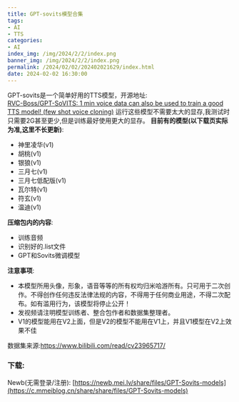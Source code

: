 ```yaml
---
title: GPT-sovits模型合集
tags:
- AI
- TTS
categories: 
- AI
index_img: /img/2024/2/2/index.png
banner_img: /img/2024/2/2/index.png
permalink: /2024/02/02/202402021629/index.html
date: 2024-02-02 16:30:00
---
```

GPT-sovits是一个简单好用的TTS模型，开源地址:        
[RVC-Boss/GPT-SoVITS: 1 min voice data can also be used to train a good TTS model! (few shot voice cloning)](https://github.com/RVC-Boss/GPT-SoVITS)
运行这些模型不需要太大的显存,我测试时只需要2G甚至更少,但是训练最好使用更大的显存。
**目前有的模型(以下载页实际为准,这里不长更新)**:           
* 神里凌华(v1)
* 胡桃(v1)
* 银狼(v1)
* 三月七(v1)
* 三月七低配版(v1)
* 瓦尔特(v1)
* 符玄(v1)
* 温迪(v1)

**压缩包内的内容**:     
* 训练音频
* 识别好的.list文件
* GPT和Sovits微调模型

**注意事项**:	
* 本模型所用头像，形象，语音等等的所有权均归米哈游所有。只可用于二次创作。不得创作任何违反法律法规的内容，不得用于任何商业用途，不得二次配布。如有滥用行为，该模型将停止公开！
* 发视频请注明模型训练者、整合包作者和数据集整理者。
* V1的模型能用在V2上面，但是V2的模型不能用在V1上，并且V1模型在V2上效果不佳

数据集来源:https://www.bilibili.com/read/cv23965717/

### 下载:
Newb(无需登录/注册): [https://newb.mei.lv/share/files/GPT-Sovits-models](https://c.mmeiblog.cn/share/share/files/GPT-Sovits-models)
